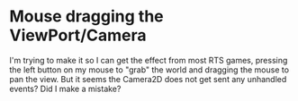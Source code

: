 # Mouse dragging the ViewPort/Camera

I'm trying to make it so I can get the effect from most RTS games, pressing the
left button on my mouse to "grab" the world and dragging the mouse to pan the
view. But it seems the Camera2D does not get sent any unhandled events? Did I
make a mistake?
